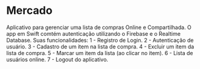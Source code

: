 # Mercado
Aplicativo para gerenciar uma lista de compras Online e Compartilhada. 
O app em Swift comtém autenticação utilizando o Firebase e o Realtime Database. 
Suas funcionalidades: 
1 - Registro de Login. 
2 - Autenticação de usuário.
3 - Cadastro de um item na lista de compra. 
4 - Excluir um item da lista de compra. 
5 - Marcar um item da lista (ao clicar no item). 
6 - Lista de usuários online. 
7 - Logout do aplicativo. 
